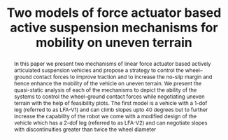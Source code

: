 ---
layout: project-page-new
title: "Two models of force actuator based active suspension mechanisms for mobility on uneven terrain"
authors:
  - name: Vijay P. Eathakota
    sup: #
  - name: Arun K. Singh
    sup: #
  - name: K. Madhava Krishna
    sup: #
affiliations:
  - name: Robotics Research Center, International Institute of Information Technology, Hyderabad
    link: https://robotics.iiit.ac.in
    sup: #
permalink: publications/2010/Eathakota_Two-models
abstract: "In this paper we present two mechanisms of linear force actuator based actively
articulated suspension vehicles and propose a strategy to control the wheel–ground contact forces to improve traction and to increase the no-slip margin and hence enhance the mobility of the vehicle on uneven terrain. We present the quasi-static analysis of each of the mechanisms to depict the ability of the systems to control the wheel–ground contact forces while negotiating uneven terrain with the help of feasibility plots. The first model is a vehicle with a 1-dof leg (referred to as LFA-V1) and
can climb slopes upto 40 degrees but to further increase the capability of the robot we come with a modified design of the vehicle which has a 2-dof leg (referred to as LFA-V2) and can negotiate slopes with discontinuities greater than twice the wheel diameter"
paper: https://robotics.iiit.ac.in/uploads/Main/Publications/eathakota_etal_actaastro2010.pdf
# iframe: https://www.youtube.com/embed/jhjskX4FQwA

---